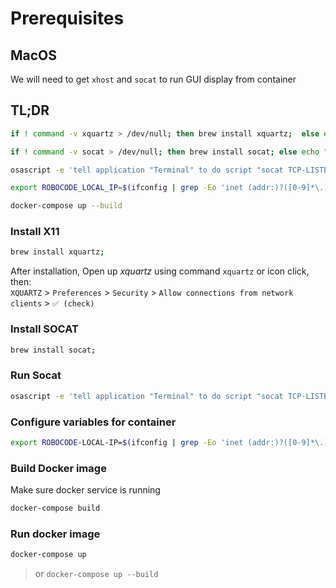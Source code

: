 # Prerequisites

## MacOS
We will need to get `xhost` and `socat` to run GUI display from container

## TL;DR
```bash
if ! command -v xquartz > /dev/null; then brew install xquartz;  else echo "Xquartz already installed"; fi

if ! command -v socat > /dev/null; then brew install socat; else echo "SOCAT already installed"; fi

osascript -e 'tell application "Terminal" to do script "socat TCP-LISTEN:6000,reuseaddr,fork UNIX-CLIENT:\\\"$DISPLAY\\\""'

export ROBOCODE_LOCAL_IP=$(ifconfig | grep -Eo 'inet (addr:)?([0-9]*\.){3}[0-9]*' | grep -Eo '([0-9]*\.){3}[0-9]*' | grep -v '127.0.0.1')

docker-compose up --build
```
### Install X11
```bash
brew install xquartz;
```
After installation, Open up *xquartz* using command `xquartz` or icon click, then:   
`XQUARTZ` > `Preferences` > `Security` > `Allow connections from network clients` > `✅ (check)`
### Install SOCAT
```bash
brew install socat;
```

### Run Socat 
```bash
osascript -e 'tell application "Terminal" to do script "socat TCP-LISTEN:6000,reuseaddr,fork UNIX-CLIENT:\"$DISPLAY\""'
```

### Configure variables for container
```bash
export ROBOCODE-LOCAL-IP=$(ifconfig | grep -Eo 'inet (addr:)?([0-9]*\.){3}[0-9]*' | grep -Eo '([0-9]*\.){3}[0-9]*' | grep -v '127.0.0.1')
```
### Build Docker image
Make sure docker service is running
```bash
docker-compose build
```

### Run docker image
```bash
docker-compose up
```

> or `docker-compose up --build`